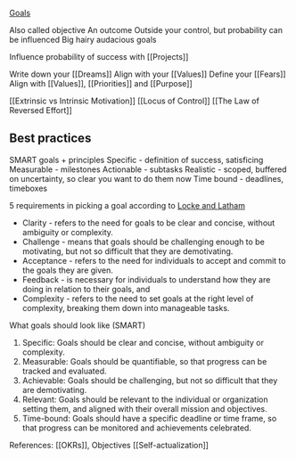 [Goals](https://docs.google.com/document/d/1Bv3DdyU3YmP39BH9Fq-5Mt13awPAkwO34UIjzdeF4QA/edit)

Also called objective
An outcome
Outside your control, but probability can be influenced
Big hairy audacious goals

Influence probability of success with [[Projects]]

Write down your [[Dreams]]
Align with your [[Values]]
Define your [[Fears]]
Align with [[Values]], [[Priorities]] and [[Purpose]]

[[Extrinsic vs Intrinsic Motivation]]
[[Locus of Control]]
[[The Law of Reversed Effort]]

## Best practices
SMART goals + principles
Specific - definition of success, satisficing
Measurable - milestones
Actionable - subtasks
Realistic - scoped, buffered on uncertainty, so clear you want to do them now
Time bound - deadlines, timeboxes

5 requirements in picking a goal according to [Locke and Latham](https://www.researchgate.net/publication/232501090_A_Theory_of_Goal_Setting_Task_Performance)
- Clarity - refers to the need for goals to be clear and concise, without ambiguity or complexity. 
- Challenge - means that goals should be challenging enough to be motivating, but not so difficult that they are demotivating. 
- Acceptance - refers to the need for individuals to accept and commit to the goals they are given. 
- Feedback - is necessary for individuals to understand how they are doing in relation to their goals, and 
- Complexity - refers to the need to set goals at the right level of complexity, breaking them down into manageable tasks.

What goals should look like (SMART)
1. Specific: Goals should be clear and concise, without ambiguity or complexity.
2. Measurable: Goals should be quantifiable, so that progress can be tracked and evaluated.
3. Achievable: Goals should be challenging, but not so difficult that they are demotivating.
4. Relevant: Goals should be relevant to the individual or organization setting them, and aligned with their overall mission and objectives.
5. Time-bound: Goals should have a specific deadline or time frame, so that progress can be monitored and achievements celebrated.

References:
[[OKRs]], Objectives
[[Self-actualization]]
